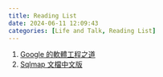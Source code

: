 ```yaml
---
title: Reading List
date: 2024-06-11 12:09:43
categories: [Life and Talk, Reading List]
---
```


1. [Google 的軟體工程之道](https://johnliutw.medium.com/list/google-4cfac4644843)
2. [Sqlmap 文檔中文版](https://octobug.gitbooks.io/sqlmap-wiki-zhcn/content/)
